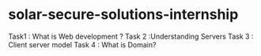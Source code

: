 # solar-secure-solutions-internship

Task1 : What is Web development ?
Task 2 :Understanding Servers
Task 3 : Client server model
Task 4 : What is Domain?

